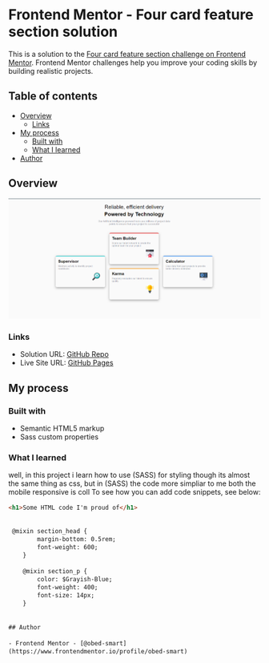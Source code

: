 # Frontend Mentor - Four card feature section solution

This is a solution to the [Four card feature section challenge on Frontend Mentor](https://www.frontendmentor.io/challenges/four-card-feature-section-weK1eFYK). Frontend Mentor challenges help you improve your coding skills by building realistic projects. 

## Table of contents

- [Overview](#overview)
  - [Links](#links)
- [My process](#my-process)
  - [Built with](#built-with)
  - [What I learned](#what-i-learned)
- [Author](#author)

## Overview

![](./screenshot/desktop-view.png)

### Links

- Solution URL: [GitHub Repo](https://github.com/obed-smart/four-card-featuregit)
- Live Site URL: [GitHub Pages]()

## My process

### Built with

- Semantic HTML5 markup
- Sass custom properties

### What I learned

well, in this project i learn how to use (SASS) for styling though its almost the same thing as css, but in (SASS) the code more simpliar to me both the mobile responsive is coll
To see how you can add code snippets, see below:

```html
<h1>Some HTML code I'm proud of</h1>
```
```Sass/Scss

 @mixin section_head {
        margin-bottom: 0.5rem;
        font-weight: 600;
    }

    @mixin section_p {
        color: $Grayish-Blue;
        font-weight: 400;
        font-size: 14px;
    }


## Author

- Frontend Mentor - [@obed-smart](https://www.frontendmentor.io/profile/obed-smart)
